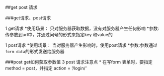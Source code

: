 ##get post 请求

###get请求、post请求

1 get请求
	*使用场景：
只对服务器获取数据，没有对服务器产生任何影响
	*参数:传参放到url中，并通过问号的形式来指定key 和value的

1 post请求
	*使用场景：
当对服务器产生影响时，使用post请求
	*参数:参数通过 `form data`的形式发送给服务器



###post get如何获取参数值
3 post 请求注意点
	* 在写form 表单时，要指定  method = post，并指定 action = ‘/login/‘

